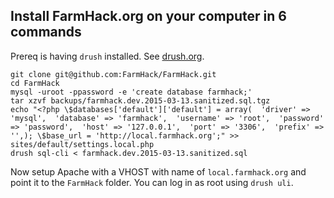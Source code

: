 

## Install FarmHack.org on your computer in 6 commands
Prereq is having `drush` installed. See [drush.org](http://www.drush.org).
```
git clone git@github.com:FarmHack/FarmHack.git
cd FarmHack
mysql -uroot -ppassword -e 'create database farmhack;'
tar xzvf backups/farmhack.dev.2015-03-13.sanitized.sql.tgz
echo "<?php \$databases['default']['default'] = array(  'driver' => 'mysql',  'database' => 'farmhack',  'username' => 'root',  'password' => 'password',  'host' => '127.0.0.1',  'port' => '3306',  'prefix' => '',); \$base_url = 'http://local.farmhack.org';" >> sites/default/settings.local.php
drush sql-cli < farmhack.dev.2015-03-13.sanitized.sql
```
Now setup Apache with a VHOST with name of `local.farmhack.org` and point it to the `FarmHack` folder. You can log in as root using `drush uli`.   

